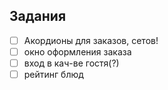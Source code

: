 ## Задания
 - [ ] Акордионы для заказов, сетов!
 - [ ] окно оформления заказа
 - [ ] вход в кач-ве гостя(?)
 - [ ] рейтинг блюд
